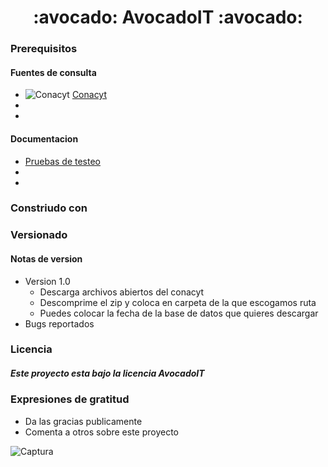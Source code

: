 <h1 align="center">  :avocado: AvocadoIT :avocado:                         
</h1>

### Prerequisitos




#### Fuentes de consulta 
- ![Conacyt](https://user-images.githubusercontent.com/64434461/105337153-b0426100-5b9f-11eb-9d10-239d352fc87f.jpg) [Conacyt](https://datos.covid-19.conacyt.mx/)
- 
-

#### Documentacion

- [Pruebas de testeo](https://docs.google.com/document/d/1zBoVNa-wu0sDKJZIGAE1M4t3dKF4zB10/edit)
-
-

### Constriudo con


### Versionado
#### Notas de version
- Version 1.0
  - Descarga archivos abiertos del conacyt
  - Descomprime el zip y coloca en carpeta de la que escogamos ruta
  - Puedes colocar la fecha de la base de datos que quieres descargar
- Bugs reportados
 

### Licencia
##### Este proyecto esta bajo la licencia AvocadoIT

### Expresiones de gratitud
- Da las gracias publicamente
- Comenta a otros sobre este proyecto


![Captura](https://user-images.githubusercontent.com/64434461/105337408-fbf50a80-5b9f-11eb-8cfc-668c7851a330.PNG)




